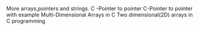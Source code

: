 More arrays,pointers and strings.
C -Pointer to pointer
C-Pointer to pointer with example
Multi-Dimensional Arrays in C
Two dimensional(2D) arrays in C programming
